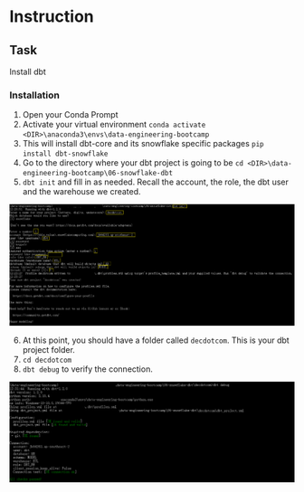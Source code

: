 # Instruction

## Task
Install dbt 

### Installation
1. Open your Conda Prompt
2. Activate your virtual environment `conda activate <DIR>\anaconda3\envs\data-engineering-bootcamp`
3. This will install dbt-core and its snowflake specific packages `pip install dbt-snowflake`
4. Go to the directory where your dbt project is going to be `cd <DIR>\data-engineering-bootcamp\06-snowflake-dbt`
5. `dbt init` and fill in as needed. Recall the account, the role, the dbt user and the warehouse we created.

![](images/dbt_init.png)

6. At this point, you should have a folder called `decdotcom`. This is your dbt project folder.
7. `cd decdotcom`
8. `dbt debug` to verify the connection.

![](images/dbt_debug.png)
